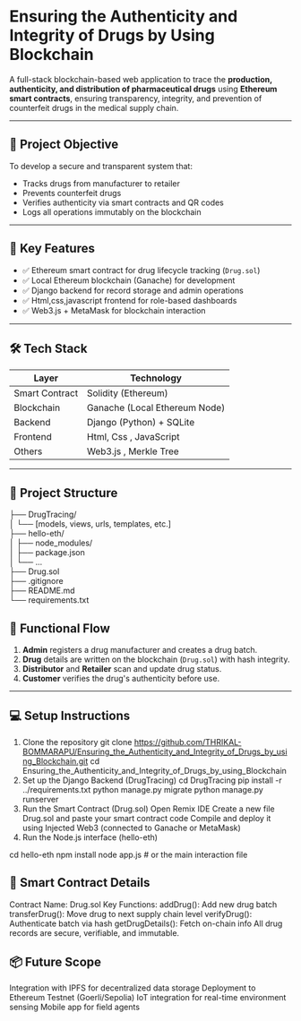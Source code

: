 # Ensuring the Authenticity and Integrity of Drugs by Using Blockchain

A full-stack blockchain-based web application to trace the **production, authenticity, and distribution of pharmaceutical drugs** using **Ethereum smart contracts**, ensuring transparency, integrity, and prevention of counterfeit drugs in the medical supply chain.

---

## 🚀 Project Objective

To develop a secure and transparent system that:
- Tracks drugs from manufacturer to retailer
- Prevents counterfeit drugs
- Verifies authenticity via smart contracts and QR codes
- Logs all operations immutably on the blockchain

---

## 🧩 Key Features

- ✅ Ethereum smart contract for drug lifecycle tracking (`Drug.sol`)
- ✅ Local Ethereum blockchain (Ganache) for development
- ✅ Django backend for record storage and admin operations
- ✅ Html,css,javascript frontend for role-based dashboards
- ✅ Web3.js + MetaMask for blockchain interaction

---

## 🛠️ Tech Stack

| Layer        | Technology                           |
|--------------|---------------------------------------|
| Smart Contract | Solidity (Ethereum)                |
| Blockchain   | Ganache (Local Ethereum Node)         |
| Backend      | Django (Python) + SQLite              |
| Frontend     | Html, Css , JavaScript                 |
| Others       | Web3.js , Merkle Tree |

---

## 📁 Project Structure

├── DrugTracing/                
│   └── [models, views, urls, templates, etc.]                                                                                                                                                                       
├── hello-eth/                                                                                                                                                                                                       
│   ├── node_modules/                                                                                                                                                                                                
│   ├── package.json                                                                                                                                                                                                 
│   └── ...                                                                                                                                                                                                          
├── Drug.sol                                                                                                                                                                                                         
├── .gitignore                 
├── README.md                 
└── requirements.txt            

## 📸 Functional Flow

1. **Admin** registers a drug manufacturer and creates a drug batch.
2. **Drug** details are written on the blockchain (`Drug.sol`) with hash integrity.
3. **Distributor** and **Retailer** scan and update drug status.
4. **Customer** verifies the drug's authenticity before use.

---

## 💻 Setup Instructions

 1. Clone the repository
git clone https://github.com/THRIKAL-BOMMARAPU/Ensuring_the_Authenticity_and_Integrity_of_Drugs_by_using_Blockchain.git
cd Ensuring_the_Authenticity_and_Integrity_of_Drugs_by_using_Blockchain
2. Set up the Django Backend (DrugTracing)
cd DrugTracing
pip install -r ../requirements.txt
python manage.py migrate
python manage.py runserver
3. Run the Smart Contract (Drug.sol)
Open Remix IDE
Create a new file Drug.sol and paste your smart contract code
Compile and deploy it using Injected Web3 (connected to Ganache or MetaMask)
4. Run the Node.js interface (hello-eth)

cd hello-eth
npm install
node app.js     # or the main interaction file

## 🔐 Smart Contract Details

Contract Name: Drug.sol
Key Functions:
addDrug(): Add new drug batch
transferDrug(): Move drug to next supply chain level
verifyDrug(): Authenticate batch via hash
getDrugDetails(): Fetch on-chain info
All drug records are secure, verifiable, and immutable.

## 📦 Future Scope
Integration with IPFS for decentralized data storage
Deployment to Ethereum Testnet (Goerli/Sepolia)
IoT integration for real-time environment sensing
Mobile app for field agents
